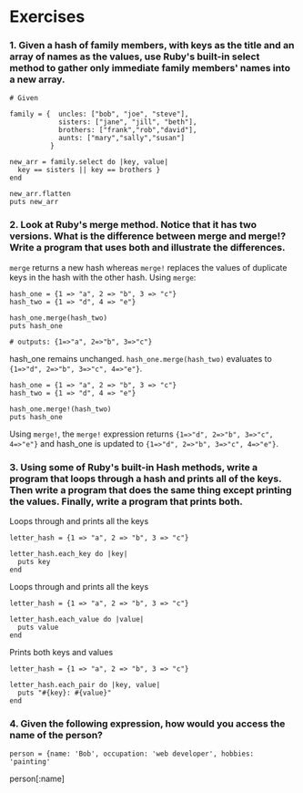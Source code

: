# Exercises

### 1. Given a hash of family members, with keys as the title and an array of names as the values, use Ruby's built-in select method to gather only immediate family members' names into a new array.

```
# Given

family = {  uncles: ["bob", "joe", "steve"],
            sisters: ["jane", "jill", "beth"],
            brothers: ["frank","rob","david"],
            aunts: ["mary","sally","susan"]
          }
```          

```
new_arr = family.select do |key, value| 
  key == sisters || key == brothers }
end

new_arr.flatten
puts new_arr
```

### 2. Look at Ruby's merge method. Notice that it has two versions. What is the difference between merge and merge!? Write a program that uses both and illustrate the differences.

`merge` returns a new hash whereas `merge!` replaces the values of duplicate keys in the hash with the other hash. 
Using `merge`:
```
hash_one = {1 => "a", 2 => "b", 3 => "c"}
hash_two = {1 => "d", 4 => "e"}

hash_one.merge(hash_two)
puts hash_one

# outputs: {1=>"a", 2=>"b", 3=>"c"}
```
hash_one remains unchanged. `hash_one.merge(hash_two)` evaluates to `{1=>"d", 2=>"b", 3=>"c", 4=>"e"}`.

```
hash_one = {1 => "a", 2 => "b", 3 => "c"}
hash_two = {1 => "d", 4 => "e"}

hash_one.merge!(hash_two)
puts hash_one
```

Using `merge!`, the `merge!` expression returns `{1=>"d", 2=>"b", 3=>"c", 4=>"e"}` and hash_one is updated to `{1=>"d", 2=>"b", 3=>"c", 4=>"e"}`.

### 3. Using some of Ruby's built-in Hash methods, write a program that loops through a hash and prints all of the keys. Then write a program that does the same thing except printing the values. Finally, write a program that prints both.

Loops through and prints all the keys
```
letter_hash = {1 => "a", 2 => "b", 3 => "c"}

letter_hash.each_key do |key|
  puts key
end
```

Loops through and prints all the keys 
```
letter_hash = {1 => "a", 2 => "b", 3 => "c"}

letter_hash.each_value do |value|
  puts value
end
```

Prints both keys and values
```
letter_hash = {1 => "a", 2 => "b", 3 => "c"}

letter_hash.each_pair do |key, value|
  puts "#{key}: #{value}"
end
```

### 4. Given the following expression, how would you access the name of the person?

`person = {name: 'Bob', occupation: 'web developer', hobbies: 'painting'`

person[:name]
